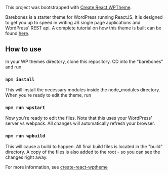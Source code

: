 This project was bootstrapped with [Create React WPTheme](https://www.npmjs.com/package/create-react-wptheme). 

Barebones is a starter theme for WordPress running ReactJS. It is designed to get you up to speed in writing JS single page applications and WordPress' REST api. A complete tutorial on how this theme is built can be found [here](http://michaelsoriano.com/wordpress-theme-react-part-1-setup/).  

## How to use

In your WP themes directory, clone this repository. CD into the "barebones" and run 

### `npm install`

This will install the necessary modules inside the node_modules directory. When you're ready to edit the theme, run 

### `npm run wpstart`

Now you're ready to edit the files. Note that this uses your WordPress' server vs webpack. All changes will automatically refresh your browser.  

### `npm run wpbuild`

This will cause a build to happen. All final build files is located in the "build" directory. A copy of the files is also added to the root - so you can see the changes right away. 

For more information, see [create-react-wptheme](https://github.com/devloco/create-react-wptheme#readme)
